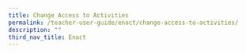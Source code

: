 ```yaml
---
title: Change Access to Activities
permalink: /teacher-user-guide/enact/change-access-to-activities/
description: ""
third_nav_title: Enact
---
```

